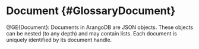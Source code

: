 Document {#GlossaryDocument}
============================

@GE{Document}: Documents in ArangoDB are JSON objects. These objects
can be nested (to any depth) and may contain lists. Each document is
uniquely identified by its document handle.
